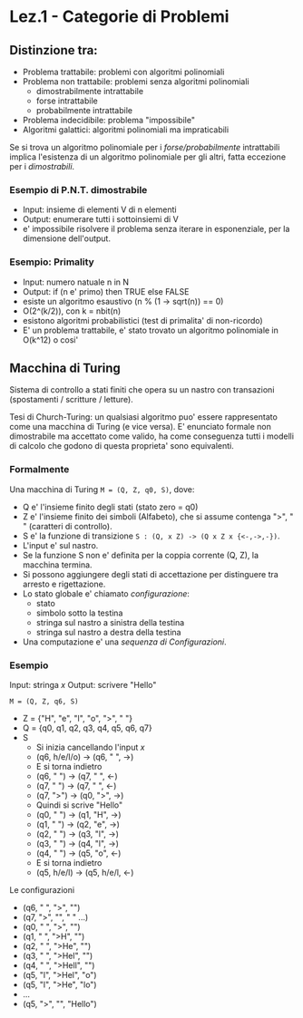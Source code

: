 # Lez.1 - Categorie di Problemi

## Distinzione tra:

- Problema trattabile: problemi con algoritmi polinomiali
- Problema non trattabile: problemi senza algoritmi polinomiali
  - dimostrabilmente intrattabile
  - forse intrattabile
  - probabilmente intrattabile
- Problema indecidibile: problema "impossibile"
- Algoritmi galattici: algoritmi polinomiali ma impraticabili

Se si trova un algoritmo polinomiale per i _forse/probabilmente_ intrattabili implica l'esistenza di un algoritmo polinomiale per gli altri, fatta eccezione per i _dimostrabili_.

### Esempio di P.N.T. dimostrabile

- Input: insieme di elementi V di n elementi
- Output: enumerare tutti i sottoinsiemi di V
- e' impossibile risolvere il problema senza iterare in esponenziale, per la dimensione dell'output.

### Esempio: Primality

- Input: numero natuale n in N
- Output: if (n e' primo) then TRUE else FALSE
- esiste un algoritmo esaustivo (n % (1 -> sqrt(n)) == 0)
- O(2^(k/2)), con k = nbit(n)
- esistono algoritmi probabilistici (test di primalita' di non-ricordo)
- E' un problema trattabile, e' stato trovato un algoritmo polinomiale in O(k^12) o cosi'

## Macchina di Turing

Sistema di controllo a stati finiti che opera su un nastro con transazioni (spostamenti / scritture / letture).

Tesi di Church-Turing: un qualsiasi algoritmo puo' essere rappresentato come una macchina di Turing (e vice versa).
E' enunciato formale non dimostrabile ma accettato come valido, ha come conseguenza tutti i modelli di calcolo che godono di questa proprieta' sono equivalenti.

### Formalmente

Una macchina di Turing `M = (Q, Z, q0, S)`, dove:
- Q e' l'insieme finito degli stati (stato zero = q0)
- Z e' l'insieme finito dei simboli (Alfabeto), che si assume contenga ">", " " (caratteri di controllo).
- S e' la funzione di transizione `S : (Q, x Z) -> (Q x Z x {<-,->,-})`.
- L'input e' sul nastro.
- Se la funzione S non e' definita per la coppia corrente (Q, Z), la macchina termina.
- Si possono aggiungere degli stati di accettazione per distinguere tra arresto e rigettazione.
- Lo stato globale e' chiamato _configurazione_:
  - stato
  - simbolo sotto la testina
  - stringa sul nastro a sinistra della testina
  - stringa sul nastro a destra della testina
- Una computazione e' una _sequenza di Configurazioni_.

### Esempio

Input: stringa _x_
Output: scrivere "Hello"

`M = (Q, Z, q6, S)`
- Z = {"H", "e", "l", "o", ">", " "}
- Q = {q0, q1, q2, q3, q4, q5, q6, q7}
- S
  - Si inizia cancellando l'input _x_
  - (q6, h/e/l/o) -> (q6, " ", ->)
  - E si torna indietro
  - (q6, " ") -> (q7, " ", <-)
  - (q7, " ") -> (q7, " ", <-)
  - (q7, ">") -> (q0, ">", ->)
  - Quindi si scrive "Hello"
  - (q0, " ") -> (q1, "H", ->)
  - (q1, " ") -> (q2, "e", ->)
  - (q2, " ") -> (q3, "l", ->)
  - (q3, " ") -> (q4, "l", ->)
  - (q4, " ") -> (q5, "o", <-)
  - E si torna indietro
  - (q5, h/e/l) -> (q5, h/e/l, <-)

Le configurazioni
- (q6, " ", ">", "")
- (q7, ">", "", " " ...)
- (q0, " ", ">", "")
- (q1, " ", ">H", "")
- (q2, " ", ">He", "")
- (q3, " ", ">Hel", "")
- (q4, " ", ">Hell", "")
- (q5, "l", ">Hel", "o")
- (q5, "l", ">He", "lo")
- ...
- (q5, ">", "", "Hello")